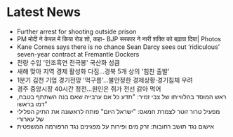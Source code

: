 # Latest News
-  Further arrest for shooting outside prison
-  PM मोदी ने केरल में किया रोड शो, कहा- BJP सरकार ने नारी शक्ति को बढ़ावा दिया| Photos
-  Kane Cornes says there is no chance Sean Darcy sees out ‘ridiculous’ seven-year contract at Fremantle Dockers
-  전량 수입 '인조흑연 전극봉' 국산화 성큼
-  새해 맞아 지역 경제 활성화 다짐…경북 5개 상의 '힘찬 출발'
-  1분기 김천 기업 경기전망 '먹구름'…불안정한 경제상황·경기침체 우려
-  경주 중앙시장 40시간 정전…원인은 쥐가 전선 갉아 먹어
-  ראש המוסד בהלווייתו של צבי זמיר: "תדע כל אם ערבייה שאם בנה השתתף בטבח, דמו בראשו"
-  מפעיל טרור זוטר לצמרת חמאס: "ישראל היום" פותח לראשונה את התיק הפלילי של עארורי
-  אישום נגד תושב רחובות: זרק מים ופירות על מפגינים נגד הרפורמה המשפטית
